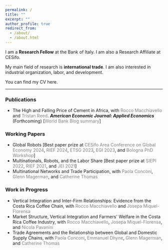 ```yaml
---
permalink: /
title: ""
excerpt: ""
author_profile: true
redirect_from: 
  - /about/
  - /about.html
---
```


I am a **Research Fellow** at the <a href="https://www.bancaditalia.it/homepage/index.html" style="text-decoration: none" target="_blank">Bank of Italy</a>. I am also a Research Affiliate at <a href="https://www.cesifo.org/en" style="text-decoration: none" target="_blank">CESifo</a>. 

My main field of research is **international trade**. I am also interested in industrial organization, labor, and development.

You can find my CV <a href="https://fabrizioleone.github.io/files/CV_Fabrizio_Leone.pdf" style="text-decoration: none" target="_blank">here</a>.

-----

### Publications

* <a href="https://fabrizioleone.github.io/files/The_High_and_Falling_Price_of_Cement_in_Africa_LMR.pdf" style=" text-decoration: none" target="_blank">The High and Falling Price of Cement in Africa</a>, with <a href="https://sites.google.com/site/roccomacchiavello/" style="color: gray;text-decoration: none" target="_blank">Rocco Macchiavello</a> and <a href="https://sites.google.com/view/tristanreed/home" style="color: gray; text-decoration: none" target="_blank">Tristan Reed</a>. ***American Economic Journal: Applied Economics*** (Forthcoming) [<a href="https://blogs.worldbank.org/developmenttalk/why-price-cement-so-high-africa" style="color: gray; text-decoration: none" target="_blank">World Bank Blog summary</a>]
  
### Working Papers 

* <a href="https://fabrizioleone.github.io/files/Global_Robots_Fabrizio_Leone_JMP.pdf" style="text-decoration: none" target="_blank">Global Robots</a> [Best paper prize at <a href="https://www.cesifo.org/en/event/2024-05-03/cesifo-area-conference-global-economy-2024" style="color: gray; text-decoration: none" target="_blank">CESifo Area Conference on Global Economy 2024</a>, <a href="https://sites.google.com/site/riefnetwork/home" style="color: gray; text-decoration: none" target="_blank">RIEF 2024</a>, <a href="https://www.etsg.org/award-winners.html" style="color: gray; text-decoration: none" target="_blank">ETSG 2023</a>, <a href="https://www.uniba.it/it/ricerca/dipartimenti/dse/e.g.i" style="color: gray; text-decoration: none" target="_blank">EGI 2023</a>, and <a style="color: gray; text-decoration: none" target="_blank">Bologna PhD Workshop</a>]
* <a href="https://fabrizioleone.github.io/files/Multinationals_Robots_Labor_Share_Fabrizio_Leone.pdf" style="text-decoration: none" target="_blank">Multinationals, Robots, and the Labor Share</a> [Best paper prize at <a href="https://siepi.org/premio-dottorale-siepi-prof-gobbo/" style="color: gray; text-decoration: none" target="_blank">SIEPI 2022</a>, <a href="https://sites.google.com/site/riefnetwork/home" style="color: gray; text-decoration: none" target="_blank">RIEF 2021</a>, and <a href="http://asesec.org/jornadas_economia_industrial/2021/" style="color: gray; text-decoration: none" target="_blank">JEI 2021</a>]
* <a href="https://conconi.ulb.be/CLMT.pdf" style="text-decoration: none" target="_blank">Multinational Networks and Trade Participation</a>, with <a href="https://sites.google.com/view/paola-conconi-website/" style="color: gray; text-decoration: none" target="_blank">Paola Conconi</a>, <a href="http://www.glennmagerman.com/" style="color: gray; text-decoration: none" target="_blank">Glenn Magerman</a>, and <a href="https://www.cmathomas.com" style="color: gray; text-decoration: none" target="_blank">Catherine Thomas</a>

 
 
### Work in Progress

* Vertical Integration and Inter-Firm Relationships: Evidence from the Costa Rica Coffee Chain, with <a href="https://sites.google.com/site/roccomacchiavello/" style="color: gray; text-decoration: none" target="_blank">Rocco Macchiavello</a> and <a href="https://www.tse-fr.eu/people/josepa-miquel-florensa" style="color: gray; text-decoration: none" target="_blank">Josepa Miquel-Florensa</a>
* Market Structure, Vertical Integration and Farmers' Welfare in the Costa Rica Coffee Industry, with <a href="https://sites.google.com/site/roccomacchiavello/" style="color: gray; text-decoration: none" target="_blank">Rocco Macchiavello</a>, <a href="https://www.tse-fr.eu/people/josepa-miquel-florensa" style="color: gray; text-decoration: none" target="_blank">Josepa Miquel-Florensa</a>, and <a href="https://sites.google.com/site/nicolapavanini/" style="color: gray; text-decoration: none" target="_blank">Nicola Pavanini</a>
* Trade Agreements and the Relationship between Global and Domestic Supply Chains, with <a href="https://sites.google.com/view/paola-conconi-website/" style="color: gray; text-decoration: none" target="_blank">Paola Conconi</a>, <a href="https://www.linkedin.com/in/emmanuel-dhyne-1b654411a/?originalSubdomain=be" style="color: gray; text-decoration: none" target="_blank">Emmanuel Dhyne</a>, <a href="http://www.glennmagerman.com/" style="color: gray; text-decoration: none" target="_blank">Glenn Magerman</a>, and <a href="https://www.cmathomas.com" style="color: gray; text-decoration: none" target="_blank">Catherine Thomas</a>
